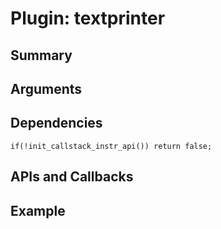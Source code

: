 Plugin: textprinter
===========

Summary
-------

Arguments
---------



Dependencies
------------

    if(!init_callstack_instr_api()) return false;

APIs and Callbacks
------------------





Example
-------

